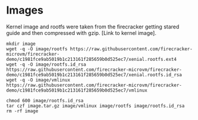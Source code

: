 # Images

Kernel image and rootfs were taken from the firecracker getting stared guide and then compressed with gzip. [Link to kernel image].

```
mkdir image
wget -q -O image/rootfs https://raw.githubusercontent.com/firecracker-microvm/firecracker-demo/c1981fce9ab5019b1c213161f285659b0d525ec7/xenial.rootfs.ext4
wget -q -O image/rootfs.id_rsa https://raw.githubusercontent.com/firecracker-microvm/firecracker-demo/c1981fce9ab5019b1c213161f285659b0d525ec7/xenial.rootfs.id_rsa
wget -q -O image/vmlinux https://raw.githubusercontent.com/firecracker-microvm/firecracker-demo/c1981fce9ab5019b1c213161f285659b0d525ec7/vmlinux

chmod 600 image/rootfs.id_rsa
tar czf image.tar.gz image/vmlinux image/rootfs image/rootfs.id_rsa 
rm -rf image
```
